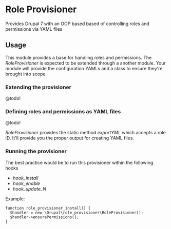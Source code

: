 # Role Provisioner

Provides Drupal 7 with an OOP based based of controlling roles and permissions via YAML files

## Usage

This module provides a base for handling roles and permissions. The *RoleProvisioner* is expected to be extended through a another module. Your module will provide the configuration YAMLs and a class to ensure they're brought into scope.

### Extending the provisioner

@todo!

### Defining roles and permissions as YAML files

@todo!

*RoleProvisioner* provides the static method *exportYML* which accepts a role ID. It'll provide you the proper output for creating YAML files.

### Running the provisioner

The best practice would be to run this provisioner within the following hooks

* *hook_install*
* *hook_enable*
* *hook_update_N*

Example:

````
function role_provisioner_install() {
  $handler = new \Drupal\role_provisioner\RoleProvisioner();
  $handler->ensurePermissions();
}
````